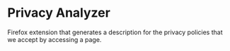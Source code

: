 # Privacy Analyzer
Firefox extension that generates a description for the privacy policies that we accept by accessing a page.
